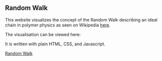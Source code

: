 ## Random Walk

This website visualizes the concept of the Random Walk describing an ideal chain in polymer physics as seen on Wikipedia [here](https://en.wikipedia.org/wiki/Ideal_chain).

The visualisation can be viewed here:

It is written with plain HTML, CSS, and Javascript.

[Random Walk](https://lucaschwan.github.io/random-walk/)
